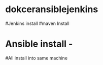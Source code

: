 # dokceransiblejenkins
#Jenkins install
#maven Install
# Ansible install - 
#All install into same machine
